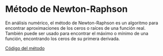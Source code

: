 # Método de Newton-Raphson

En análisis numérico, el método de Newton-Raphson es un algoritmo para encontrar aproximaciones de los ceros o raíces de una función real. También puede ser usado para encontrar el máximo o mínimo de una función, encontrando los ceros de su primera derivada.

[Código del método](https://github.com/Azazyro/Metodos-Numericos-/blob/master/Metodo%20de%20Newton-Raphson/C%C3%B3digo%20de%20M%C3%A9todo%20de%20Newton-Raphson.py)
